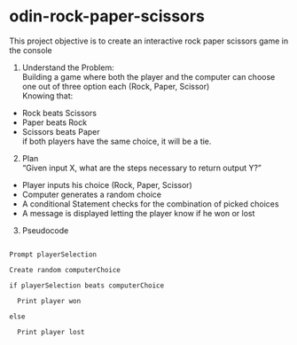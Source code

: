 # odin-rock-paper-scissors

This project objective is to create an interactive rock paper scissors game in the console

1. Understand the Problem: <br/>
Building a game where both the player and the computer can choose one out of three option each (Rock, Paper, Scissor) <br>
Knowing that: <br/>
- Rock beats Scissors
- Paper beats Rock
- Scissors beats Paper <br/>
if both players have the same choice, it will be a tie.

2. Plan <br/>
“Given input X, what are the steps necessary to return output Y?” <br/>
- Player inputs his choice (Rock, Paper, Scissor)
- Computer generates a random choice
- A conditional Statement checks for the combination of picked choices
- A message is displayed letting the player know if he won or lost

3. Pseudocode  <br/>

<code>
Prompt playerSelection <br/>
Create random computerChoice <br/>
if playerSelection beats computerChoice <br/>
&emsp; Print player won <br/>
else <br/>
&emsp; Print player lost <br/>
</code>